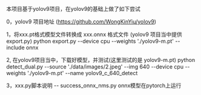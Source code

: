 本项目基于yolov9项目，在yolov9的基础上做了如下尝试

0，yolov9 项目地址
(https://github.com/WongKinYiu/yolov9)

1，将xxx.pt格式模型文件转换成  xxx.onnx 格式文件 (yolov9 项目当中提供 export.py)
python export.py --device cpu --weights './yolov9-m.pt' --include onnx

2, 在yolov9项目当中，下载好模型，并测试(这里测试的是 yolov9-m.pt)
python detect_dual.py --source './data/images/2.jpeg' --img 640 --device cpu --weights './yolov9-m.pt' --name yolov9_c_640_detect

3，xxx.py脚本说明
  -- success_onnx_nms.py  onnx模型在pytorch上运行
